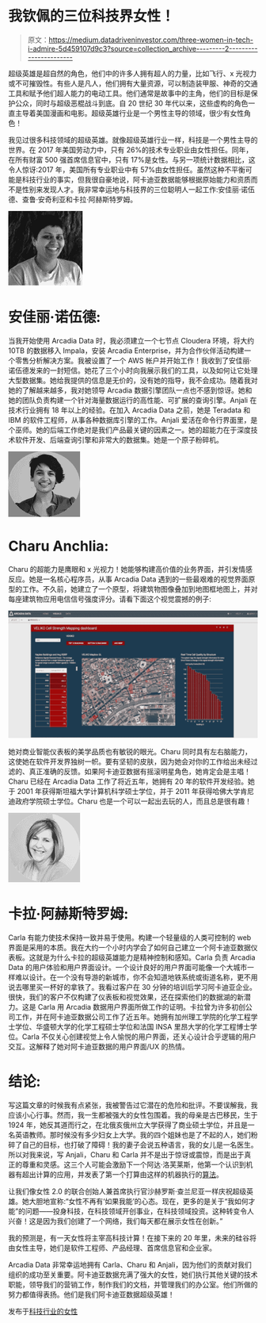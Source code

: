 # 我钦佩的三位科技界女性！

> 原文：<https://medium.datadriveninvestor.com/three-women-in-tech-i-admire-5d459107d9c3?source=collection_archive---------2----------------------->

超级英雄是超自然的角色，他们中的许多人拥有超人的力量，比如飞行、x 光视力或不可摧毁性。有些人是凡人，他们拥有大量资源，可以制造装甲服、神奇的交通工具和赋予他们超人能力的电动工具。他们通常是故事中的主角，他们的目标是保护公众，同时与超级恶棍战斗到底。自 20 世纪 30 年代以来，这些虚构的角色一直主导着美国漫画和电影。超级英雄行业是一个男性主导的领域，很少有女性角色！

我见过很多科技领域的超级英雄。就像超级英雄行业一样，科技是一个男性主导的世界。在 2017 年美国劳动力中，只有 26%的技术专业职业由女性担任。同年，在所有财富 500 强首席信息官中，只有 17%是女性。与另一项统计数据相比，这令人惊讶:2017 年，美国所有专业职业中有 57%由女性担任。虽然这种不平衡可能是科技行业的事实，但我很自豪地说，阿卡迪亚数据能够根据原始能力和资质而不是性别来发现人才。我非常幸运地与科技界的三位聪明人一起工作:安佳丽·诺伍德、查鲁·安奇利亚和卡拉·阿赫斯特罗姆。

![](img/fbca79f9cfdd6771cbe87b96757ad02e.png)

# 安佳丽·诺伍德:

当我开始使用 Arcadia Data 时，我必须建立一个七节点 Cloudera 环境，将大约 10TB 的数据移入 Impala，安装 Arcadia Enterprise，并为合作伙伴活动构建一个零售分析解决方案。我被设置了一个 AWS 帐户并开始工作！我收到了安佳丽·诺伍德发来的一封短信。她花了三个小时向我展示我们的工具，以及如何让它处理大型数据集。她给我提供的信息是无价的，没有她的指导，我不会成功。随着我对她的了解越来越多，我对她领导 Arcadia 数据引擎团队一点也不感到惊讶。她和她的团队负责构建一个针对海量数据运行的高性能、可扩展的查询引擎。Anjali 在技术行业拥有 18 年以上的经验。在加入 Arcadia Data 之前，她是 Teradata 和 IBM 的软件工程师，从事各种数据库引擎的工作。Anjali 爱活在命令行界面里，是个巫师。她的后端工作绝对是我们产品最关键的因素之一。她的超能力在于深度技术软件开发、后端查询引擎和非常大的数据集。她是一个原子粉碎机。

![](img/a5cc0f5b21a2e34b96e0ed2aafc7abe3.png)

# Charu Anchlia:

Charu 的超能力是鹰眼和 x 光视力！她能够构建高价值的业务界面，并引发情感反应。她是一名核心程序员，从事 Arcadia Data 遇到的一些最艰难的视觉界面原型的工作。不久前，她建立了一个原型，将建筑物图像叠加到地图框地图上，并对每座建筑物应用电信信号强度评分。请看下面这个视觉震撼的例子:

![](img/670d904c26823b710862fa04ea524b40.png)

她对商业智能仪表板的美学品质也有敏锐的眼光。Charu 同时具有左右脑能力，这使她在软件开发界独树一帜。要有坚韧的皮肤，因为她会对你的工作给出未经过滤的、真正准确的反馈。如果阿卡迪亚数据有摇滚明星角色，她肯定会是主唱！Charu 已经在 Arcadia Data 工作了将近五年，她拥有 20 年的软件开发经验。她于 2001 年获得斯坦福大学计算机科学硕士学位，并于 2011 年获得哈佛大学肯尼迪政府学院硕士学位。Charu 也是一个可以一起出去玩的人，而且总是很有趣！

![](img/2e571b553fb68dc65901006357eb142f.png)

# 卡拉·阿赫斯特罗姆:

Carla 有能力使技术保持一致并易于使用。构建一个轻量级的人类可控制的 web 界面是采用的本质。我在大约一个小时内学会了如何自己建立一个阿卡迪亚数据仪表板。这就是为什么卡拉的超级英雄能力是精神控制和感知。Carla 负责 Arcadia Data 的用户体验和用户界面设计。一个设计良好的用户界面可能像一个大城市一样难以设计。在一个没有导游的新城市，你不会知道地铁系统或街道名称，更不用说去哪里买一杯好的拿铁了。我看过客户在 30 分钟的培训后学习阿卡迪亚企业。很快，我们的客户不仅构建了仪表板和视觉效果，还在探索他们的数据湖的新潜力。这是 Carla 用 Arcadia 数据用户界面所做工作的证明。卡拉曾为许多初创公司工作，并在阿卡迪亚数据公司工作了近五年。她拥有加州理工学院的化学工程学士学位、华盛顿大学的化学工程硕士学位和法国 INSA 里昂大学的化学工程博士学位。Carla 不仅关心创建视觉上令人愉悦的用户界面，还关心设计合乎逻辑的用户交互。这解释了她对阿卡迪亚数据的用户界面/UX 的热情。

# 结论:

写这篇文章的时候我有点紧张，我被警告过它潜在的危险和批评。不要误解我，我应该小心行事。然而，我一生都被强大的女性包围着。我的母亲是古巴移民，生于 1924 年，她反其道而行之，在北俄亥俄州立大学获得了商业硕士学位，并且是一名英语教师。那时候没有多少妇女上大学。我的四个姐妹也是了不起的人，她们粉碎了自己的目标，也打破了障碍！我的妻子会说五种语言，我的女儿是一名医生。所以对我来说，写 Anjali，Charu 和 Carla 并不是出于惊讶或震惊，而是出于真正的尊重和灵感。这三个人可能会激励下一个阿达·洛芙莱斯，他第一个认识到机器有超出计算的应用，并发表了第一个打算由这样的机器执行的[算法](https://en.wikipedia.org/wiki/Algorithm)。

让我们像女性 2.0 的联合创始人兼首席执行官沙赫罗斯·查兰尼亚一样庆祝超级英雄。她大胆地宣称:“女性不再有‘如果我能’的心态。现在，更多的是关于“我如何才能”的问题——投身科技，在科技领域开创事业，在科技领域投资。这种转变令人兴奋！这是因为我们创建了一个网络，我们每天都在展示女性在创新。”

我的预测是，有一天女性将主宰高科技计算！在接下来的 20 年里，未来的硅谷将由女性主导，她们是软件工程师、产品经理、首席信息官和企业家。

Arcadia Data 非常幸运地拥有 Carla、Charu 和 Anjali，因为他们的贡献对我们组织的成功至关重要。阿卡迪亚数据充满了强大的女性，她们执行其他关键的技术职能，领导我们的营销工作，制作我们的文档，并管理我们的办公室。他们所做的努力都值得表扬。他们是我们阿卡迪亚数据超级英雄！

发布于[科技行业的女性](https://www.arcadiadata.com/blog/category/women-in-tech/)